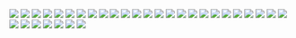 <img src="https://github.com/ICEI-PUC-Minas-PMV-SI/pmv-si-2023-2-pe5-t2-gado_de_ouro/blob/main/img/0001.JPG">
<img src="https://github.com/ICEI-PUC-Minas-PMV-SI/pmv-si-2023-2-pe5-t2-gado_de_ouro/blob/main/img/figura23.JPG">

<img src="https://github.com/ICEI-PUC-Minas-PMV-SI/pmv-si-2023-2-pe5-t2-gado_de_ouro/blob/main/img/0002.JPG">

<img src="https://github.com/ICEI-PUC-Minas-PMV-SI/pmv-si-2023-2-pe5-t2-gado_de_ouro/blob/main/img/0003.JPG">

<img src="https://github.com/ICEI-PUC-Minas-PMV-SI/pmv-si-2023-2-pe5-t2-gado_de_ouro/blob/main/img/0004.JPG">

<img src="https://github.com/ICEI-PUC-Minas-PMV-SI/pmv-si-2023-2-pe5-t2-gado_de_ouro/blob/main/img/0005.JPG">

<img src="https://github.com/ICEI-PUC-Minas-PMV-SI/pmv-si-2023-2-pe5-t2-gado_de_ouro/blob/main/img/0006.JPG">

<img src="https://github.com/ICEI-PUC-Minas-PMV-SI/pmv-si-2023-2-pe5-t2-gado_de_ouro/blob/main/img/0007.JPG">

<img src="https://github.com/ICEI-PUC-Minas-PMV-SI/pmv-si-2023-2-pe5-t2-gado_de_ouro/blob/main/img/0008.JPG">

<img src="https://github.com/ICEI-PUC-Minas-PMV-SI/pmv-si-2023-2-pe5-t2-gado_de_ouro/blob/main/img/0009.JPG">

<img src="https://github.com/ICEI-PUC-Minas-PMV-SI/pmv-si-2023-2-pe5-t2-gado_de_ouro/blob/main/img/0010.JPG">

<img src="https://github.com/ICEI-PUC-Minas-PMV-SI/pmv-si-2023-2-pe5-t2-gado_de_ouro/blob/main/img/00011.JPG">

<img src="https://github.com/ICEI-PUC-Minas-PMV-SI/pmv-si-2023-2-pe5-t2-gado_de_ouro/blob/main/img/0012.JPG">

<img src="https://github.com/ICEI-PUC-Minas-PMV-SI/pmv-si-2023-2-pe5-t2-gado_de_ouro/blob/main/img/0013.JPG">

<img src="https://github.com/ICEI-PUC-Minas-PMV-SI/pmv-si-2023-2-pe5-t2-gado_de_ouro/blob/main/img/0014.JPG">

<img src="https://github.com/ICEI-PUC-Minas-PMV-SI/pmv-si-2023-2-pe5-t2-gado_de_ouro/blob/main/img/0015.JPG">

<img src="https://github.com/ICEI-PUC-Minas-PMV-SI/pmv-si-2023-2-pe5-t2-gado_de_ouro/blob/main/img/0016.JPG">

<img src="https://github.com/ICEI-PUC-Minas-PMV-SI/pmv-si-2023-2-pe5-t2-gado_de_ouro/blob/main/img/0017.JPG">

<img src="https://github.com/ICEI-PUC-Minas-PMV-SI/pmv-si-2023-2-pe5-t2-gado_de_ouro/blob/main/img/0018.JPG">

<img src="https://github.com/ICEI-PUC-Minas-PMV-SI/pmv-si-2023-2-pe5-t2-gado_de_ouro/blob/main/img/0019.JPG">

<img src="https://github.com/ICEI-PUC-Minas-PMV-SI/pmv-si-2023-2-pe5-t2-gado_de_ouro/blob/main/img/0020.JPG">

<img src="https://github.com/ICEI-PUC-Minas-PMV-SI/pmv-si-2023-2-pe5-t2-gado_de_ouro/blob/main/img/0021.JPG">

<img src="https://github.com/ICEI-PUC-Minas-PMV-SI/pmv-si-2023-2-pe5-t2-gado_de_ouro/blob/main/img/0022.JPG">

<img src="https://github.com/ICEI-PUC-Minas-PMV-SI/pmv-si-2023-2-pe5-t2-gado_de_ouro/blob/main/img/0023.JPG">

<img src="https://github.com/ICEI-PUC-Minas-PMV-SI/pmv-si-2023-2-pe5-t2-gado_de_ouro/blob/main/img/0024.JPG">

<img src="https://github.com/ICEI-PUC-Minas-PMV-SI/pmv-si-2023-2-pe5-t2-gado_de_ouro/blob/main/img/0025.JPG">

<img src="https://github.com/ICEI-PUC-Minas-PMV-SI/pmv-si-2023-2-pe5-t2-gado_de_ouro/blob/main/img/0026.JPG">

<img src="https://github.com/ICEI-PUC-Minas-PMV-SI/pmv-si-2023-2-pe5-t2-gado_de_ouro/blob/main/img/0027.JPG">

<img src="https://github.com/ICEI-PUC-Minas-PMV-SI/pmv-si-2023-2-pe5-t2-gado_de_ouro/blob/main/img/0028.JPG">

<img src="https://github.com/ICEI-PUC-Minas-PMV-SI/pmv-si-2023-2-pe5-t2-gado_de_ouro/blob/main/img/0029.JPG">

<img src="https://github.com/ICEI-PUC-Minas-PMV-SI/pmv-si-2023-2-pe5-t2-gado_de_ouro/blob/main/img/0030.JPG">

<img src="https://github.com/ICEI-PUC-Minas-PMV-SI/pmv-si-2023-2-pe5-t2-gado_de_ouro/blob/main/img/0031.JPG">
